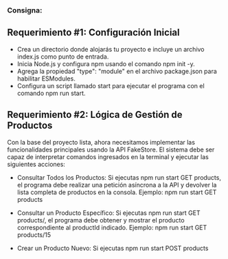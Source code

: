 ### Consigna:

## Requerimiento #1: Configuración Inicial

  * Crea un directorio donde alojarás tu proyecto e incluye un archivo index.js como punto de entrada.
  * Inicia Node.js y configura npm usando el comando npm init -y.
  * Agrega la propiedad "type": "module" en el archivo package.json para habilitar ESModules.
  * Configura un script llamado start para ejecutar el programa con el comando npm run start.

## Requerimiento #2: Lógica de Gestión de Productos

Con la base del proyecto lista, ahora necesitamos implementar las funcionalidades principales usando la API FakeStore. El sistema debe ser capaz de interpretar comandos ingresados en la terminal y ejecutar las siguientes acciones:

  * Consultar Todos los Productos:
      Si ejecutas npm run start GET products, el programa debe realizar una petición asíncrona a la API y devolver la lista completa de productos en la consola.
      Ejemplo: npm run start GET products

  * Consultar un Producto Específico:
      Si ejecutas npm run start GET products/<productId>, el programa debe obtener y mostrar el producto correspondiente al productId indicado.
      Ejemplo: npm run start GET products/15

  * Crear un Producto Nuevo:
      Si ejecutas npm run start POST products <title> <price> <category>, el programa debe enviar una petición POST a la API para agregar un nuevo producto con los datos proporcionados (title, price, category) y devolver el resultado en la consola.
      Ejemplo: npm run start POST products T-Shirt-Rex 300 remeras

  * Eliminar un Producto:
    Si ejecutas npm run start DELETE products/<productId>, el programa debe enviar una petición DELETE para eliminar el producto correspondiente al productId y devolver la respuesta en la consola.
    Ejemplo: npm run start DELETE products/7

